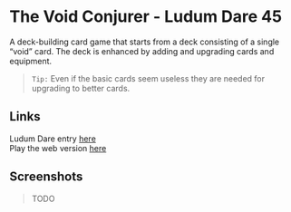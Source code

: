 # The Void Conjurer - Ludum Dare 45
A deck-building card game that starts from a deck consisting of a single “void” card. The deck is enhanced by adding and upgrading cards and equipment.

> `Tip:` Even if the basic cards seem useless they are needed for upgrading to better cards.

## Links

Ludum Dare entry [here](https://ldjam.com/events/ludum-dare/45/the-void-conjurer/)  
Play the web version [here](https://aggrathon.github.io/LudumDare45/)  

## Screenshots
> TODO
